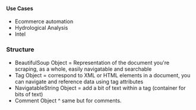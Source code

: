 #### Use Cases
- Ecommerce automation
- Hydrological Analysis
- Intel 

### Structure
- BeautifulSoup Object = Representation of the document you're scraping, as a whole, easily navigatable and searchable
- Tag Object = correspond to XML or HTML elements in a document, you can navigate and reference data using tag attributes
- NavigatableString Object = add a bit of text within a tag (container for bits of text)
- Comment Object ^ same but for comments. 
